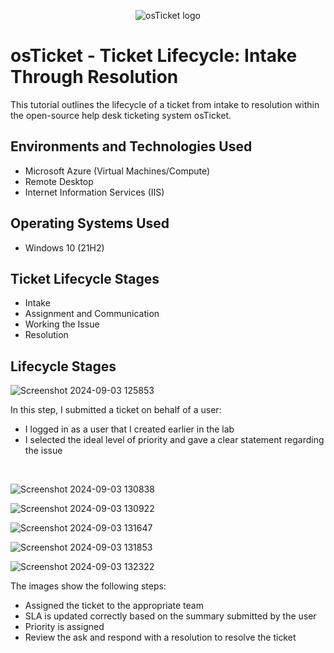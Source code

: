<p align="center">
<img src="https://i.imgur.com/Clzj7Xs.png" alt="osTicket logo"/>
</p>

<h1>osTicket - Ticket Lifecycle: Intake Through Resolution</h1>
This tutorial outlines the lifecycle of a ticket from intake to resolution within the open-source help desk ticketing system osTicket.<br />

<h2>Environments and Technologies Used</h2>

- Microsoft Azure (Virtual Machines/Compute)
- Remote Desktop
- Internet Information Services (IIS)

<h2>Operating Systems Used </h2>

- Windows 10</b> (21H2)

<h2>Ticket Lifecycle Stages</h2>

- Intake
- Assignment and Communication
- Working the Issue
- Resolution

<h2>Lifecycle Stages</h2>

<p>

  ![Screenshot 2024-09-03 125853](https://github.com/user-attachments/assets/add900d6-f4c3-40a2-8baf-55f32c7bc501)

</p>
<p>
In this step, I submitted a ticket on behalf of a user:

  - I logged in as a user that I created earlier in the lab
  - I selected the ideal level of priority and gave a clear statement regarding the issue
</p>
<br />

<p>

  ![Screenshot 2024-09-03 130838](https://github.com/user-attachments/assets/04a36c61-f7a0-4d15-bf72-218e3284ab60)

![Screenshot 2024-09-03 130922](https://github.com/user-attachments/assets/ab3947a0-d157-4c57-9523-0a1ba60c9c0e)

![Screenshot 2024-09-03 131647](https://github.com/user-attachments/assets/8117ae49-2237-43b6-878b-8f74bd1f6369)

![Screenshot 2024-09-03 131853](https://github.com/user-attachments/assets/d0afc70e-0dd4-44f0-a6fb-d65942454ad3)

![Screenshot 2024-09-03 132322](https://github.com/user-attachments/assets/33601026-8bf3-45fd-8b74-dda8ba77962a)

</p>
<p>
The images show the following steps:

  - Assigned the ticket to the appropriate team
  - SLA is updated correctly based on the summary submitted by the user
  - Priority is assigned
  - Review the ask and respond with a resolution to resolve the ticket
</p>


